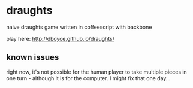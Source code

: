 draughts
========

naive draughts game written in coffeescript with backbone


play here: http://dboyce.github.io/draughts/

## known issues

right now, it's not possible for the human player to take multiple pieces in one turn - although it is for the computer. I might fix that one day...

